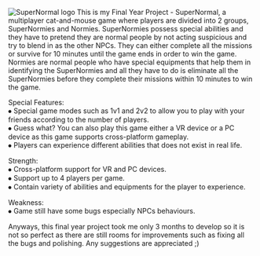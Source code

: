 ![SuperNormal logo](https://github.com/user-attachments/assets/0eadc68b-4452-4bb7-a7b5-07def322f0ef)
This is my Final Year Project - SuperNormal, a multiplayer cat-and-mouse game where players are divided into 2 groups, SuperNormies and Normies. SuperNormies possess special abilities and they have to pretend they are normal people by not acting suspicious and try to blend in as the other NPCs. They can either complete all the missions or survive for 10 minutes until the game ends in order to win the game. Normies are normal people who have special equipments that help them in identifying the SuperNormies and all they have to do is eliminate all the SuperNormies before they complete their missions within 10 minutes to win the game.

Special Features:</br>
⦁ Special game modes such as 1v1 and 2v2 to allow you to play with your friends according to the number of players. </br>
⦁ Guess what? You can also play this game either a VR device or a PC device as this game supports cross-platform gameplay. </br>
⦁ Players can experience different abilities that does not exist in real life. </br>

Strength:</br>
⦁ Cross-platform support for VR and PC devices. </br>
⦁ Support up to 4 players per game. </br>
⦁ Contain variety of abilities and equipments for the player to experience. </br>

Weakness:</br>
⦁ Game still have some bugs especially NPCs behaviours.

Anyways, this final year project took me only 3 months to develop so it is not so perfect as there are still rooms for improvements such as fixing all the bugs and polishing. Any suggestions are appreciated ;)
